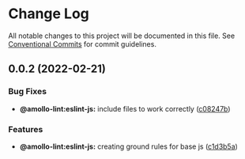 # Change Log

All notable changes to this project will be documented in this file.
See [Conventional Commits](https://conventionalcommits.org) for commit guidelines.

## 0.0.2 (2022-02-21)


### Bug Fixes

* **@amollo-lint:eslint-js:** include files to work correctly ([c08247b](https://github.com/amollo-ui/amollo-lint/commit/c08247b5d1a51bcb0f28cc5d29339eb5e36f43b6))


### Features

* **@amollo-lint:eslint-js:** creating ground rules for base js ([c1d3b5a](https://github.com/amollo-ui/amollo-lint/commit/c1d3b5a2defb3b24e057cf7024c1edc8e9edbeed))
